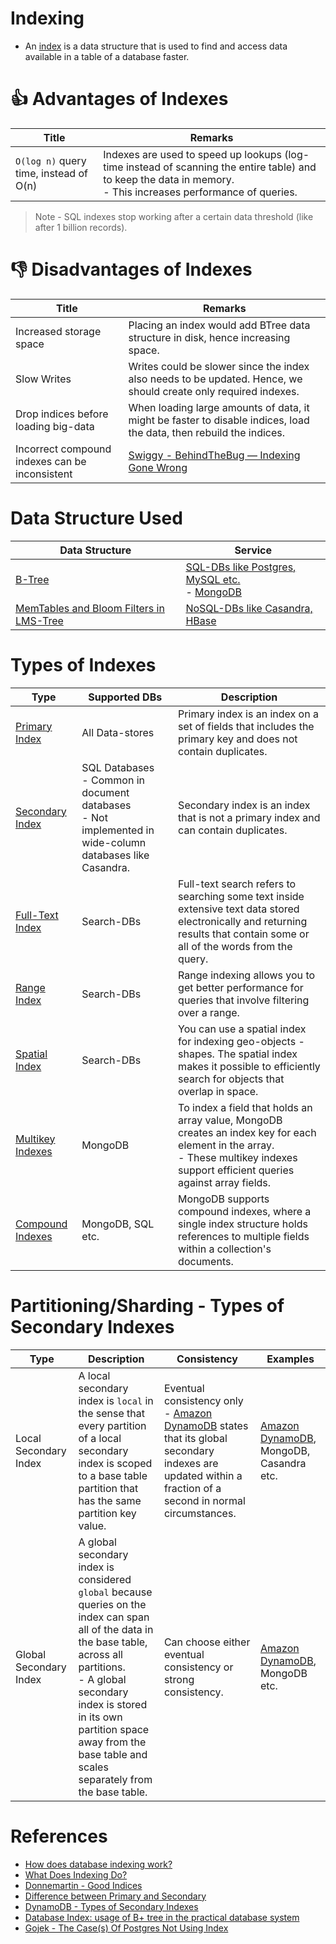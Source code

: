 # Indexing
- An [index](https://www.geeksforgeeks.org/indexing-in-databases-set-1/) is a data structure that is used to find and access data available in a table of a database faster.

# :+1: Advantages of Indexes

| Title                                  | Remarks                                                                                                                                                                            |
|----------------------------------------|------------------------------------------------------------------------------------------------------------------------------------------------------------------------------------|
| `O(log n)` query time, instead of O(n) | Indexes are used to speed up lookups (log-time instead of scanning the entire table) and to keep the data in memory. <br/>- This increases performance of queries.                 |

> Note - SQL indexes stop working after a certain data threshold (like after 1 billion records).

# :-1: Disadvantages of Indexes

| Title                                          | Remarks                                                                                                               |
|------------------------------------------------|-----------------------------------------------------------------------------------------------------------------------|
| Increased storage space                        | Placing an index would add BTree data structure in disk, hence increasing space.                                      |
| Slow Writes                                    | Writes could be slower since the index also needs to be updated. Hence, we should create only required indexes.       |
| Drop indices before loading big-data           | When loading large amounts of data, it might be faster to disable indices, load the data, then rebuild the indices.   |
| Incorrect compound indexes can be inconsistent | [Swiggy - BehindTheBug — Indexing Gone Wrong](https://bytes.swiggy.com/behindthebug-indexing-gone-wrong-6b4d682fd805) |

# Data Structure Used

| Data Structure                                           | Service                                                                                                                             |
|----------------------------------------------------------|-------------------------------------------------------------------------------------------------------------------------------------|
| [B-Tree](BTree.md)                                       | [SQL-DBs like Postgres, MySQL etc.](../../7_SQL-Databases/Readme.md)<br/>- [MongoDB](../../10_Document-Databases/MongoDB/Readme.md) |
| [MemTables and Bloom Filters in LMS-Tree](../LSMTree.md) | [NoSQL-DBs like Casandra, HBase](../../11_WideColumn-Databases)                                                                     |

# Types of Indexes

| Type                                                                                                          | Supported DBs                                                                                                  | Description                                                                                                                                                                           |
|---------------------------------------------------------------------------------------------------------------|----------------------------------------------------------------------------------------------------------------|---------------------------------------------------------------------------------------------------------------------------------------------------------------------------------------|
| [Primary Index](https://pediaa.com/what-is-the-difference-between-primary-and-secondary-index/)               | All Data-stores                                                                                                | Primary index is an index on a set of fields that includes the primary key and does not contain duplicates.                                                                           |
| [Secondary Index](https://pediaa.com/what-is-the-difference-between-primary-and-secondary-index/)             | SQL Databases<br/>- Common in document databases<br/>- Not implemented in wide-column databases like Casandra. | Secondary index is an index that is not a primary index and can contain duplicates.                                                                                                   |
| [Full-Text Index](https://www.mongodb.com/basics/full-text-search)                                            | Search-DBs                                                                                                     | Full-text search refers to searching some text inside extensive text data stored electronically and returning results that contain some or all of the words from the query.           |
| [Range Index](https://docs.pinot.apache.org/basics/indexing/range-index)                                      | Search-DBs                                                                                                     | Range indexing allows you to get better performance for queries that involve filtering over a range.                                                                                  |
| [Spatial Index](https://stackoverflow.com/questions/2256364/what-is-a-spatial-index-and-when-should-i-use-it) | Search-DBs                                                                                                     | You can use a spatial index for indexing geo-objects - shapes. The spatial index makes it possible to efficiently search for objects that overlap in space.                           |
| [Multikey Indexes](https://www.mongodb.com/docs/manual/core/index-multikey/)                                  | MongoDB                                                                                                        | To index a field that holds an array value, MongoDB creates an index key for each element in the array. <br/>- These multikey indexes support efficient queries against array fields. |
| [Compound Indexes](https://www.mongodb.com/docs/manual/core/index-compound/)                                  | MongoDB, SQL etc.                                                                                              | MongoDB supports compound indexes, where a single index structure holds references to multiple fields within a collection's documents.                                                |

# Partitioning/Sharding - Types of Secondary Indexes

| Type                   | Description                                                                                                                                                                                                                                                                           | Consistency                                                                                                                                                                                                                         | Examples                                                                                                        |
|------------------------|---------------------------------------------------------------------------------------------------------------------------------------------------------------------------------------------------------------------------------------------------------------------------------------|-------------------------------------------------------------------------------------------------------------------------------------------------------------------------------------------------------------------------------------|-----------------------------------------------------------------------------------------------------------------|
| Local Secondary Index  | A local secondary index is `local` in the sense that every partition of a local secondary index is scoped to a base table partition that has the same partition key value.                                                                                                             | Eventual consistency only<br/>- [Amazon DynamoDB](../../../2_AWSServices/6_DatabaseServices/AmazonDynamoDB/Readme.md) states that its global secondary indexes are updated within a fraction of a second in normal circumstances. | [Amazon DynamoDB](../../../2_AWSServices/6_DatabaseServices/AmazonDynamoDB/Readme.md), MongoDB, Casandra etc. |
| Global Secondary Index | A global secondary index is considered `global` because queries on the index can span all of the data in the base table, across all partitions.<br/>- A global secondary index is stored in its own partition space away from the base table and scales separately from the base table. | Can choose either eventual consistency or strong consistency.                                                                                                                                                                       | [Amazon DynamoDB](../../../2_AWSServices/6_DatabaseServices/AmazonDynamoDB/Readme.md), MongoDB etc.           |

# References
- [How does database indexing work?](https://stackoverflow.com/questions/1108/how-does-database-indexing-work)
- [What Does Indexing Do?](https://chartio.com/learn/databases/how-does-indexing-work/)
- [Donnemartin - Good Indices](https://github.com/donnemartin/system-design-primer#use-good-indices)
- [Difference between Primary and Secondary](https://pediaa.com/what-is-the-difference-between-primary-and-secondary-index/)
- [DynamoDB - Types of Secondary Indexes](https://docs.aws.amazon.com/amazondynamodb/latest/developerguide/SecondaryIndexes.html)
- [Database Index: usage of B+ tree in the practical database system](https://www.callibrity.com/blog/database-index-usage-of-b-tree-in-the-practical-database-system)
- [Gojek - The Case(s) Of Postgres Not Using Index](https://www.gojek.io/blog/the-case-s-of-postgres-not-using-index)